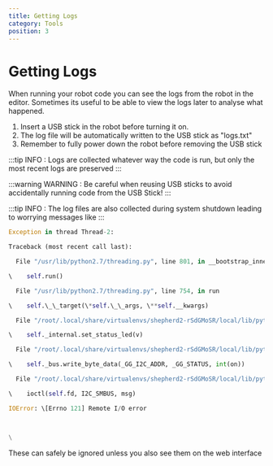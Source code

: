 ```yaml
---
title: Getting Logs
category: Tools
position: 3
---
```

# Getting Logs

When running your robot code you can see the logs from the robot in the editor. Sometimes its useful to be able to view the logs later to analyse what happened.

1. Insert a USB stick in the robot before turning it on.
2. The log file will be automatically written to the USB stick as "logs.txt"
3. Remember to fully power down the robot before removing the USB stick   

:::tip
INFO : Logs are collected whatever way the code is run, but only the most recent logs are preserved
:::

:::warning
WARNING : Be careful when reusing USB sticks to avoid accidentally running code from the USB Stick!
:::

:::tip
INFO : The log files are also collected during system shutdown leading to worrying messages like
:::

```py
Exception in thread Thread-2:

Traceback (most recent call last):

  File "/usr/lib/python2.7/threading.py", line 801, in __bootstrap_inner

\    self.run()

  File "/usr/lib/python2.7/threading.py", line 754, in run

\    self.\_\_target(\*self.\_\_args, \**self.__kwargs)

  File "/root/.local/share/virtualenvs/shepherd2-rSdGMoSR/local/lib/python2.7/site-packages/robot/wrapper.py", line 251, in wait_start_blink

\    self._internal.set_status_led(v)

  File "/root/.local/share/virtualenvs/shepherd2-rSdGMoSR/local/lib/python2.7/site-packages/robot/greengiant.py", line 87, in set_status_led

\    self._bus.write_byte_data(_GG_I2C_ADDR, _GG_STATUS, int(on))

  File "/root/.local/share/virtualenvs/shepherd2-rSdGMoSR/local/lib/python2.7/site-packages/smbus2/smbus2.py", line 377, in write_byte_data

\    ioctl(self.fd, I2C_SMBUS, msg)

IOError: \[Errno 121] Remote I/O error



\
```

These can safely be ignored unless you also see them on the web interface
